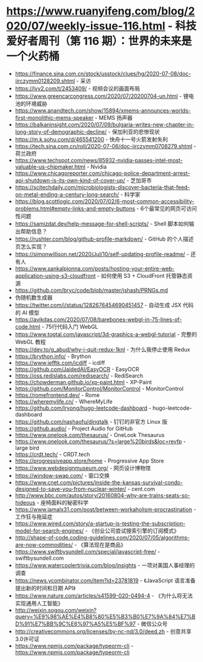 # https://www.ruanyifeng.com/blog/2020/07/weekly-issue-116.html - 科技爱好者周刊（第 116 期）：世界的未来是一个火药桶

- https://finance.sina.com.cn/stock/usstock/clues/hg/2020-07-08/doc-iirczymm0128209.shtml - 采访
- https://lvv2.com/t/2453409/ - 视频会议的画面布局
- https://www.greencarcongress.com/2020/07/20200704-un.html - 锂电池的环境威胁
- https://www.anandtech.com/show/15894/xmems-announces-worlds-first-monolithic-mems-speaker - MEMS 扬声器
- https://balkaninsight.com/2020/07/09/bulgaria-writes-new-chapter-in-long-story-of-demographic-decline/ - 保加利亚的悲惨现状
- https://m.k.sohu.com/d/465541200 - 快舟十一号火箭发射失利
- https://tech.sina.com.cn/roll/2020-07-06/doc-iirczymm0708279.shtml - 荷兰政府
- https://www.techspot.com/news/85932-nvidia-passes-intel-most-valuable-us-chipmaker.html - Nvidia
- https://www.chicagoreporter.com/chicago-police-department-arrest-api-shutdown-is-its-own-kind-of-cover-up/ - 芝加哥市
- https://scitechdaily.com/microbiologists-discover-bacteria-that-feed-on-metal-ending-a-century-long-search/ - 科学家
- https://blog.scottlogic.com/2020/07/02/6-most-common-accessibility-problems.html#empty-links-and-empty-buttons - 6个最常见的网页可访问性问题
- https://samizdat.dev/help-message-for-shell-scripts/ - Shell 脚本如何输出帮助信息？
- https://rushter.com/blog/github-profile-markdown/ - GitHub 的个人描述页怎么实现？
- https://simonwillison.net/2020/Jul/10/self-updating-profile-readme/ - 还有人
- https://www.sankalpjonna.com/posts/hosting-your-entire-web-application-using-s3-cloudfront - 如何使用 S3 + CloudFront 托管静态资源
- https://github.com/bryc/code/blob/master/jshash/PRNGs.md
 - 伪随机数生成器
- https://twitter.com/i/status/1282676454690451457 - 自动生成 JSX 代码的 AI 模型
- https://avikdas.com/2020/07/08/barebones-webgl-in-75-lines-of-code.html - 75行代码入门 WebGL
- https://www.toptal.com/javascript/3d-graphics-a-webgl-tutorial - 完整的 WebGL 教程
- https://dev.to/g_abud/why-i-quit-redux-1knl - 为什么我停止使用 Redux
- https://brython.info/ - Brython
- https://www.jefftk.com/icdiff - icdiff
- https://github.com/JaidedAI/EasyOCR - EasyOCR
- https://oss.redislabs.com/redisearch/ - RediSearch
- https://chowderman.github.io/xp-paint.html - XP-Paint
- https://github.com/MonitorControl/MonitorControl - MonitorControl
- https://romefrontend.dev/ - Rome
- https://wheremylife.cn/ - WhereMyLife
- https://github.com/lryong/hugo-leetcode-dashboard - hugo-leetcode-dashboard
- https://github.com/nashaofu/dingtalk - 钉钉的非官方 Linux 版
- https://github.audio/ - Project Audio for GitHub
- https://www.onelook.com/thesaurus/ - OneLook Thesaurus
- https://www.onelook.com/thesaurus/?s=large%20birds&loc=revfp - large bird
- https://crdt.tech/ - CRDT.tech
- https://progressiveapp.store/home - Progressive App Store
- https://www.webdesignmuseum.org/ - 网页设计博物馆
- https://window-swap.com/ - 窗口交换
- https://www.cnet.com/pictures/inside-the-kansas-survival-condo-designed-to-save-you-from-nuclear-winter/ - cent.com
- http://www.bbc.com/autos/story/20160804-why-are-trains-seats-so-hideous - 座椅面料的秘密科学
- https://www.jamalx31.com/post/between-workaholism-procrastination - 工作狂与拖延症
- https://www.wired.com/story/a-startup-is-testing-the-subscription-model-for-search-engines/ - 《创业公司尝试搜索引擎的订阅模式》
- http://shape-of-code.coding-guidelines.com/2020/07/05/algorithms-are-now-commodities/ - 《算法现在是商品》
- https://www.swiftbysundell.com/special/javascript-free/ - swiftbysundell.com
- https://www.watercoolertrivia.com/blog/insights - 一项对美国人事经理的调查
- https://news.ycombinator.com/item?id=23781819 - 《JavaScript 语言准备提出新的时间和日期 API》
- https://www.nature.com/articles/s41599-020-0494-4 - 《为什么将无法实现通用人工智能》
- http://weixin.sogou.com/weixin?query=%E9%98%AE%E4%B8%80%E5%B3%B0%E7%9A%84%E7%BD%91%E7%BB%9C%E6%97%A5%E5%BF%97 - 微信公众号
- http://creativecommons.org/licenses/by-nc-nd/3.0/deed.zh - 创意共享3.0许可证
- https://www.npmjs.com/package/typeorm-cli - https://www.npmjs.com/package/typeorm-cli